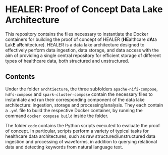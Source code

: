 # HEALER: Proof of Concept Data Lake Architecture

This repository contains the files necessary to instantiate the Docker containers for building the proof of concept of HEALER (**HE**althcare d**A**ta **L**ak**E** a**R**chitecture).
HEALER is a data lake architecture designed to effectively perform data ingestion, data storage, and data access with the aim of providing a single central repository for efficient storage of different types of healthcare data, both structured and unstructured.

## Contents

Under the folder `archtiecture`, the three subfolders `apache-nifi-compose`, `hdfs-compose` and `spark-cluster-compose` contain the necessary files to instantiate and run their corresponding component of the data lake architecture: ingestion, storage and processing/analysis.
They each contain a `.yml` file to build the respective Docker container, by running the command `docker compose build` inside the folder.

The folder `code` contains the Python scripts executed to evaluate the proof of concept.
In particular, scripts perform a variety of typical tasks for healthcare data architectures, such as raw structured/unstructured data ingestion and processing of waveforms, in addition to querying relational data and detecting keywords from natural language text.
